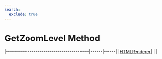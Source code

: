 ```yaml
---
search:
  exclude: true
---
```


<h1 class="heading"><span class="name">GetZoomLevel Method</span></h1>

|------------------------------------------|------|------|
|[HTMLRenderer](../objects/htmlrenderer.md)|&nbsp;|&nbsp;|
